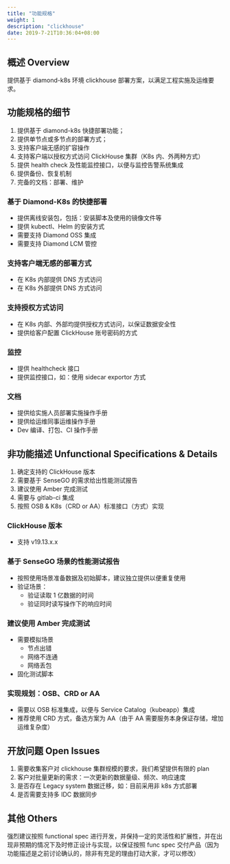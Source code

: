 ```yaml
---
title: "功能规格"
weight: 1
description: "clickhouse"
date: 2019-7-21T10:36:04+08:00
---
```


## 概述 Overview

提供基于 diamond-k8s 环境 clickhouse 部署方案，以满足工程实施及运维要求。

## 功能规格的细节

1. 提供基于 diamond-k8s 快捷部署功能；
2. 提供单节点或多节点的部署方式；
3. 支持客户端无感的扩容操作
4. 支持客户端以授权方式访问 ClickHouse 集群（K8s 内、外两种方式）
5. 提供 health check 及性能监控接口，以便与监控告警系统集成
6. 提供备份、恢复机制
7. 完备的文档：部署、维护

### 基于 Diamond-K8s 的快捷部署

- 提供离线安装包，包括：安装脚本及使用的镜像文件等
- 提供 kubectl、Helm 的安装方式
- 需要支持 Diamond OSS 集成
- 需要支持 Diamond LCM 管控

### 支持客户端无感的部署方式

- 在 K8s 内部提供 DNS 方式访问
- 在 K8s 外部提供 DNS 方式访问

### 支持授权方式访问

- 在 K8s 内部、外部均提供授权方式访问，以保证数据安全性
- 提供给客户配置 ClickHouse 账号密码的方式

### 监控

- 提供 healthcheck 接口
- 提供监控接口，如：使用 sidecar exportor 方式

### 文档

- 提供给实施人员部署实施操作手册
- 提供给运维同事运维操作手册
- Dev 编译、打包、CI 操作手册

## 非功能描述 Unfunctional Specifications & Details

1. 确定支持的 ClickHouse 版本
2. 需要基于 SenseGO 的需求给出性能测试报告
3. 建议使用 Amber 完成测试
4. 需要与 gitlab-ci 集成
5. 按照 OSB & K8s（CRD or AA）标准接口（方式）实现

### ClickHouse 版本

- 支持 v19.13.x.x

### 基于 SenseGO 场景的性能测试报告

- 按照使用场景准备数据及初始脚本，建议独立提供以便重复使用
- 验证场景：
  - 验证读取 1 亿数据的时间
  - 验证同时读写操作下的响应时间

### 建议使用 Amber 完成测试

- 需要模拟场景
  - 节点出错
  - 网络不连通
  - 网络丢包
- 固化测试脚本

### 实现规划：OSB、CRD or AA

- 需要以 OSB 标准集成，以便与 Service Catalog（kubeapp）集成
- 推荐使用 CRD 方式，备选方案为 AA（由于 AA 需要服务本身保证存储，增加运维复杂度）

## 开放问题 Open Issues

1. 需要收集客户对 clickhouse 集群规模的要求，我们希望提供有限的 plan
2. 客户对批量更新的需求：一次更新的数据量级、频次、响应速度
3. 是否存在 Legacy system 数据迁移，如：目前采用非 k8s 方式部署
4. 是否需要支持多 IDC 数据同步

## 其他 Others

强烈建议按照 functional spec 进行开发，并保持一定的灵活性和扩展性，并在出现非预期的情况下及时修正设计与实现，以保证按照 func spec 交付产品（因为功能描述是之前讨论确认的，除非有充足的理由打动大家，才可以修改）
